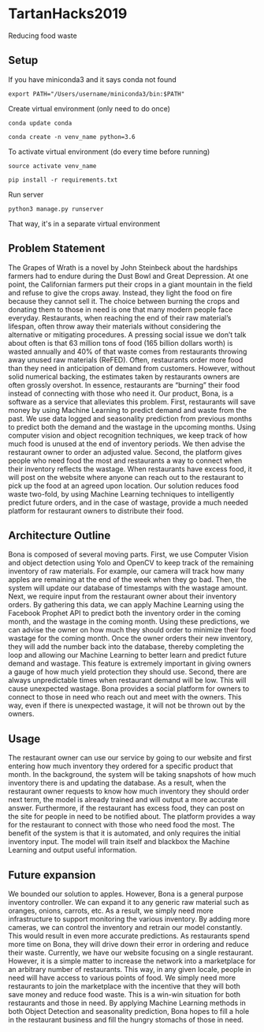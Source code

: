 # TartanHacks2019
Reducing food waste

## Setup
If you have miniconda3 and it says conda not found
    
    export PATH="/Users/username/miniconda3/bin:$PATH" 

Create virtual environment (only need to do once)
    
    conda update conda
    
    conda create -n venv_name python=3.6

To activate virtual environment (do every time before running)
    
    source activate venv_name
    
    pip install -r requirements.txt

Run server
    
    python3 manage.py runserver

That way, it's in a separate virtual environment



## Problem Statement

The Grapes of Wrath is a novel by John Steinbeck about the hardships farmers had to endure during the Dust Bowl and Great Depression. At one point, the Californian farmers put their crops in a giant mountain in the field and refuse to give the crops away. Instead,  they light the food on fire because they cannot sell it. The choice between burning the crops and donating them to those in need is one that many modern people face everyday. Restaurants, when reaching the end of their raw material’s lifespan, often throw away their materials without considering the alternative or mitigating procedures. A pressing social issue we don’t talk about often is that 63 million tons of food (165 billion dollars worth) is wasted annually and  40% of that waste comes from restaurants throwing away unused raw materials (ReFED). Often, restaurants order more food than they need in anticipation of demand from customers. However, without solid numerical backing, the estimates taken by restaurants owners are often grossly overshot.  In essence, restaurants are “burning” their food instead of connecting with those who need it. Our product, Bona, is a software as a service that alleviates this problem. First, restaurants will save money by using Machine Learning to predict demand and waste from the past. We use data logged and seasonality prediction from previous months to predict both the demand and the wastage in the upcoming months. Using computer vision and object recognition techniques, we keep track of how much food is unused at the end of inventory periods. We then advise the restaurant owner to order an adjusted value. Second, the platform gives people who need food the most and restaurants a way to connect when their inventory reflects the wastage. When restaurants have excess food, it will post on the website where anyone can reach out to the restaurant to pick up the food at an agreed upon location. Our solution reduces food waste two-fold, by using Machine Learning techniques to intelligently predict future orders, and in the case of wastage, provide a much needed platform for restaurant owners to distribute their food. 

## Architecture Outline

Bona is composed of several moving parts. First, we use Computer Vision and object detection using Yolo and OpenCV to keep track of the remaining inventory of raw materials. For example, our camera will track how many apples are remaining at the end of the week when they go bad. Then, the system will update our database of timestamps with the wastage amount. Next, we require input from the restaurant owner about their inventory orders. By gathering this data, we can apply Machine Learning using the Facebook Prophet API to predict both the inventory order in the coming month, and the wastage in the coming month. Using these predictions, we can advise the owner on how much they should order to minimize their food wastage for the coming month. Once the owner orders their new inventory, they will add the number back into the database, thereby completing the loop and allowing our Machine Learning to better learn and predict future demand and wastage. This feature is extremely important in giving owners a gauge of how much yield protection they should use. 
Second, there are always unpredictable times when restaurant demand will be low. This will cause unexpected wastage. Bona provides a social platform for owners to connect to those in need who reach out and meet with the owners. This way, even if there is unexpected wastage, it will not be thrown out by the owners. 

## Usage
The restaurant owner can use our service by going to our website and first entering how much inventory they ordered for a specific product that month. In the background, the system will be taking snapshots of how much inventory there is and updating the database. As a result, when the restaurant owner requests to know how much inventory they should order next term, the model is already trained and will output a more accurate answer. Furthermore, if the restaurant has excess food, they can post on the site for people in need to be notified about. The platform provides a way for the restaurant to connect with those who need food the most. The benefit of the system is that it is automated, and only requires the initial inventory input. The model will train itself and blackbox the Machine Learning and output useful information. 

## Future expansion
We bounded our solution to apples. However, Bona is a general purpose inventory controller. We can expand it to any generic raw material such as oranges, onions, carrots, etc. As a result, we simply need more infrastructure to support monitoring the various inventory. By adding more cameras, we can control the inventory and retrain our model constantly. This would result in even more accurate predictions. As restaurants spend more time on Bona, they will drive down their error in ordering and reduce their waste. Currently, we have our website focusing on a single restaurant. However, it is a simple matter to increase the network into a marketplace for an arbitrary number of restaurants. This way, in any given locale, people in need will have access to various points of food. We simply need more restaurants to join the marketplace with the incentive that they will both save money and reduce food waste. This is a win-win situation for both restaurants and those in need. By applying Machine Learning methods in both Object Detection and seasonality prediction, Bona hopes to fill a hole in the restaurant business and fill the hungry stomachs of those in need. 

